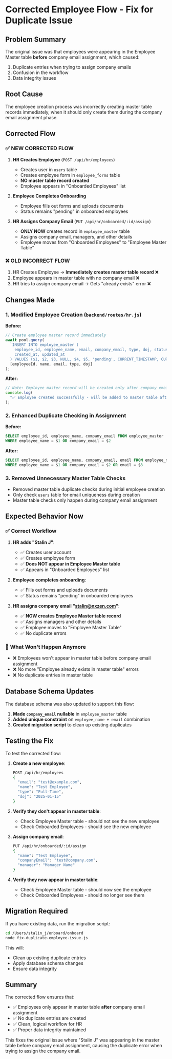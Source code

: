# Corrected Employee Flow - Fix for Duplicate Issue

## Problem Summary

The original issue was that employees were appearing in the Employee Master table **before** company email assignment, which caused:

1. Duplicate entries when trying to assign company emails
2. Confusion in the workflow
3. Data integrity issues

## Root Cause

The employee creation process was incorrectly creating master table records immediately, when it should only create them during the company email assignment phase.

## Corrected Flow

### ✅ **NEW CORRECTED FLOW**

1. **HR Creates Employee** (`POST /api/hr/employees`)

   - Creates user in `users` table
   - Creates employee form in `employee_forms` table
   - **NO master table record created**
   - Employee appears in "Onboarded Employees" list

2. **Employee Completes Onboarding**

   - Employee fills out forms and uploads documents
   - Status remains "pending" in onboarded employees

3. **HR Assigns Company Email** (`PUT /api/hr/onboarded/:id/assign`)
   - **ONLY NOW** creates record in `employee_master` table
   - Assigns company email, managers, and other details
   - Employee moves from "Onboarded Employees" to "Employee Master Table"

### ❌ **OLD INCORRECT FLOW**

1. HR Creates Employee → **Immediately creates master table record** ❌
2. Employee appears in master table with no company email ❌
3. HR tries to assign company email → Gets "already exists" error ❌

## Changes Made

### 1. **Modified Employee Creation** (`backend/routes/hr.js`)

**Before:**

```javascript
// Create employee master record immediately
await pool.query(
  `INSERT INTO employee_master (
    employee_id, employee_name, email, company_email, type, doj, status,
    created_at, updated_at
  ) VALUES ($1, $2, $3, NULL, $4, $5, 'pending', CURRENT_TIMESTAMP, CURRENT_TIMESTAMP)`,
  [employeeId, name, email, type, doj]
);
```

**After:**

```javascript
// Note: Employee master record will be created only after company email assignment
console.log(
  "✅ Employee created successfully - will be added to master table after company email assignment"
);
```

### 2. **Enhanced Duplicate Checking in Assignment**

**Before:**

```sql
SELECT employee_id, employee_name, company_email FROM employee_master
WHERE employee_name = $1 OR company_email = $2
```

**After:**

```sql
SELECT employee_id, employee_name, company_email, email FROM employee_master
WHERE employee_name = $1 OR company_email = $2 OR email = $3
```

### 3. **Removed Unnecessary Master Table Checks**

- Removed master table duplicate checks during initial employee creation
- Only check `users` table for email uniqueness during creation
- Master table checks only happen during company email assignment

## Expected Behavior Now

### ✅ **Correct Workflow**

1. **HR adds "Stalin J"**:

   - ✅ Creates user account
   - ✅ Creates employee form
   - ✅ **Does NOT appear in Employee Master table**
   - ✅ Appears in "Onboarded Employees" list

2. **Employee completes onboarding**:

   - ✅ Fills out forms and uploads documents
   - ✅ Status remains "pending" in onboarded employees

3. **HR assigns company email "stalin@nxzen.com"**:
   - ✅ **NOW creates Employee Master table record**
   - ✅ Assigns managers and other details
   - ✅ Employee moves to "Employee Master Table"
   - ✅ No duplicate errors

### 🚫 **What Won't Happen Anymore**

- ❌ Employees won't appear in master table before company email assignment
- ❌ No more "Employee already exists in master table" errors
- ❌ No duplicate entries in master table

## Database Schema Updates

The database schema was also updated to support this flow:

1. **Made `company_email` nullable** in `employee_master` table
2. **Added unique constraint** on `employee_name + email` combination
3. **Created migration script** to clean up existing duplicates

## Testing the Fix

To test the corrected flow:

1. **Create a new employee**:

   ```bash
   POST /api/hr/employees
   {
     "email": "test@example.com",
     "name": "Test Employee",
     "type": "Full-Time",
     "doj": "2025-01-15"
   }
   ```

2. **Verify they don't appear in master table**:

   - Check Employee Master table - should not see the new employee
   - Check Onboarded Employees - should see the new employee

3. **Assign company email**:

   ```bash
   PUT /api/hr/onboarded/:id/assign
   {
     "name": "Test Employee",
     "companyEmail": "test@company.com",
     "manager": "Manager Name"
   }
   ```

4. **Verify they now appear in master table**:
   - Check Employee Master table - should now see the employee
   - Check Onboarded Employees - should no longer see them

## Migration Required

If you have existing data, run the migration script:

```bash
cd /Users/stalin_j/onboard/onboard
node fix-duplicate-employee-issue.js
```

This will:

- Clean up existing duplicate entries
- Apply database schema changes
- Ensure data integrity

## Summary

The corrected flow ensures that:

- ✅ Employees only appear in master table **after** company email assignment
- ✅ No duplicate entries are created
- ✅ Clean, logical workflow for HR
- ✅ Proper data integrity maintained

This fixes the original issue where "Stalin J" was appearing in the master table before company email assignment, causing the duplicate error when trying to assign the company email.
